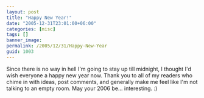 ```yaml
---
layout: post
title: "Happy New Year!"
date: "2005-12-31T23:01:00+06:00"
categories: [misc]
tags: []
banner_image: 
permalink: /2005/12/31/Happy-New-Year
guid: 1003
---
```


Since there is no way in hell I'm going to stay up till midnight, I thought I'd wish everyone a happy new year now. Thank you to all of my readers who chime in with ideas, post comments, and generally make me feel like I'm not talking to an empty room. May your 2006 be... interesting. :)